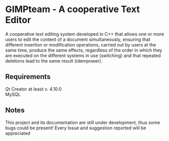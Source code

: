 # GIMPteam - A cooperative Text Editor

A cooperative text editing system developed in C++ that allows one or more users to edit the content of a document simultaneously, ensuring that different insertion or modification operations, carried out by users at the same time, produce the same effects, regardless of the order in which they are executed on the different systems in use (switching) and that repeated deletions lead to the same result (idempower).

## Requirements
Qt Creator at least v. 4.10.0 <br>
MySQL

## Notes
This project and its documentation are still under development, thus some bugs could be present! Every Issue and suggestion reported will be appreciated
